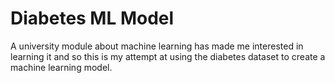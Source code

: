 # Diabetes ML Model
A university module about machine learning has made me interested in learning it and so this is my attempt at using the diabetes dataset to create a machine learning model. 

